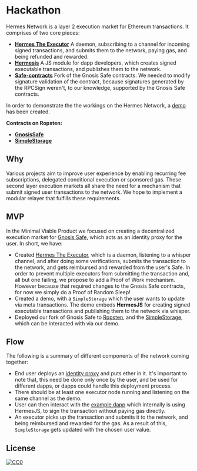 # Hackathon
Hermes Network is a layer 2 execution market for Ethereum transactions. It comprises of two core pieces:
- [**Hermes The Executor**](https://github.com/hermes-network/the-executor) A daemon, subscribing to a channel for incoming signed transactions, and submits them to the network, paying gas, and being refunded and rewarded.
- [**Hermesjs**](https://github.com/hermes-network/demo/tree/master/client/src/hermesjs) A JS module for dapp developers, which creates signed executable transactions, and publishes them to the network.
- [**Safe-contracts**](https://github.com/hermes-network/safe-contracts) Fork of the Gnosis Safe contracts. We needed to modify signature validation of the contract, because signatures generated by the RPCSign weren't, to our knowledge, supported by the Gnosis Safe contracts.

In order to demonstrate the the workings on the Hermes Network, a [demo](https://github.com/hermes-network/demo) has been created.

**Contracts on Ropsten:**
- [**GnosisSafe**](https://ropsten.etherscan.io/address/0xf650b2e97b2305a051226b878c8e26090a7fdc1a)
- [**SimpleStorage**](https://ropsten.etherscan.io/address/0xDC5e4DA4F07Fd2005Ce5A7a1D15d0Bbb6dF9eEec)

## Why
Various projects aim to improve user experience by enabling recurring fee subscriptions, delegated conditional execution or sponsored gas. These second layer execution markets all share the need for a mechanism that submit signed user transactions to the network. We hope to implement a modular relayer that fulfills these requirements.

## MVP
In the Minimal Viable Product we focused on creating a decentralized execution market for [Gnosis Safe](https://safe.gnosis.io/), which acts as an identity proxy for the user. In short, we have:

- Created [Hermes The Executor](https://github.com/hermes-network/the-executor), which is a daemon, listening to a whisper channel, and after doing some verifications, submits the transaction to the network, and gets reimbursed and rewarded from the user's Safe. In order to prevent multiple executors from submitting the transaction and, all but one failing, we propose to add a Proof of Work mechanism. However because that required changes to the Gnosis Safe contracts, for now we simply do a Proof of Random Sleep!
- Created a demo, with a `SimpleStorage` which the user wants to update via meta transactions. The demo embeds **HermesJS** for creating signed executable transactions and publishing them to the network via whisper.
- Deployed our fork of Gnosis Safe to [Ropsten](https://ropsten.etherscan.io/address/0xf650b2e97b2305a051226b878c8e26090a7fdc1a), and the [SimpleStorage](0xdc5e4da4f07fd2005ce5a7a1d15d0bbb6df9eeec), which can be interacted with via our demo.

## Flow
The following is a summary of different components of the network coming together:

- End user deploys an [identity proxy](https://github.com/hermes-network/safe-contracts) and puts ether in it. It's important to note that, this need be done only once by the user, and be used for different dapps, or dapps could handle this deployment process.
- There should be at least one executor node running and listening on the same channel as the demo.
- User can then interact with the [example dapp](https://github.com/hermes-network/demo) which internally is using HermesJS, to sign the transaction without paying gas directly.
- An executor picks up the transaction and submits it to the network, and being reimbursed and rewarded for the gas. As a result of this, `SimpleStorage` gets updated with the chosen user value.

## License
[![CC0](https://licensebuttons.net/p/zero/1.0/88x31.png)](https://creativecommons.org/publicdomain/zero/1.0/)
